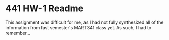 # 441 HW-1 Readme

This assignment was difficult for me, as I had not fully synthesized all of the information from last semester's MART341 class yet. As such, I had to remember...
